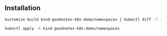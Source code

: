 
## Installation

```sh
kustomize build kind-goodnotes-k8s-demo/namespaces | kubectl diff -f -
```


```sh
kubectl apply -k kind-goodnotes-k8s-demo/namespaces

```